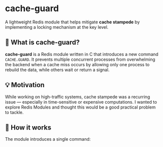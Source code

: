 # cache-guard

A lightweight Redis module that helps mitigate **cache stampede** by implementing a locking mechanism at the key level.

## 🔧 What is cache-guard?

**cache-guard** is a Redis module written in C that introduces a new command `CACHE.GUARD`. It prevents multiple concurrent processes from overwhelming the backend when a cache miss occurs by allowing only one process to rebuild the data, while others wait or return a signal.

## 💡 Motivation

While working on high-traffic systems, cache stampede was a recurring issue — especially in time-sensitive or expensive computations. I wanted to explore Redis Modules and thought this would be a good practical problem to tackle.

## 🚀 How it works

The module introduces a single command:

